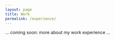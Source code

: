 ```yaml
---
layout: page
title: Work
permalink: /experience/
---
```


<span class="highlight text-center ">... coming soon: more about my work experience ...</span>